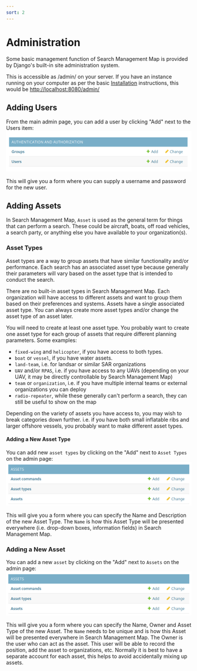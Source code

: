 ```yaml
---
sort: 2
---
```

# Administration

Some basic management function of Search Management Map is provided by Django's built-in site administration system.

This is accessible as /admin/ on your server. If you have an instance running on your computer as per the basic [Installation](../Install/) instructions, this would be [http://localhost:8080/admin/](http://localhost:8080/admin/)

## Adding Users
From the main admin page, you can add a user by clicking "Add" next to the Users item:
![Image of Users/Groups on Admin Page](user-group.png)

This will give you a form where you can supply a username and password for the new user.

## Adding Assets
In Search Management Map, `Asset` is used as the general term for things that can perform a search. These could be aircraft, boats, off road vehicles, a search party, or anything else you have available to your organization(s).

### Asset Types
Asset types are a way to group assets that have similar functionality and/or performance. Each search has an associated asset type because generally their parameters will vary based on the asset type that is intended to conduct the search.

There are no built-in asset types in Search Management Map. Each organization will have access to different assets and want to group them based on their preferences and systems. Assets have a single associated asset type. You can always create more asset types and/or change the asset type of an asset later.

You will need to create at least one asset type. You probably want to create one asset type for each group of assets that require different planning parameters. 
Some examples:
* `fixed-wing` and `helicopter`, if you have access to both types.
* `boat` or `vessel`, if you have water assets.
* `land-team`, i.e. for landsar or similar SAR organizations
* `UAV` and/or `RPAS`, i.e. if you have access to any UAVs (depending on your UAV, it may be directly controllable by Search Management Map)
* `team` or `organization`, i.e. if you have multiple internal teams or external organizations you can deploy
* `radio-repeater`, while these generally can't perform a search, they can still be useful to show on the map

Depending on the variety of assets you have access to, you may wish to break categories down further. i.e. if you have both small inflatable ribs and larger offshore vessels, you probably want to make different asset types.

#### Adding a New Asset Type

You can add new `asset types` by clicking on the "Add" next to `Asset Types` on the admin page:
![Image of Assets on the Admin Page](assets.png)

This will give you a form where you can specify the Name and Description of the new Asset Type. The `Name` is how this Asset Type will be presented everywhere (i.e. drop-down boxes, information fields) in Search Management Map.

### Adding a New Asset
You can add a new `asset` by clicking on the "Add" next to `Assets` on the admin page:
![Image of Assets on the Admin Page](assets.png)

This will give you a form where you can specify the Name, Owner and Asset Type of the new Asset. The `Name` needs to be unique and is how this Asset will be presented everywhere in Search Management Map.
The Owner is the user who can act as the asset. This user will be able to record the position, add the asset to organizations, etc.
Normally it is best to have a separate account for each asset, this helps to avoid accidentally mixing up assets.